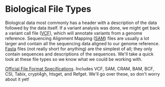 # Biological File Types

Biological data most commonly has a header with a description of the data followed by the data itself. If a variant analysis was done, we might get back a variant call file ([VCF](https://en.wikipedia.org/wiki/Variant_Call_Format)), which will annotate variants from a genome reference. Sequencing Alignment Mapping ([SAM](https://en.wikipedia.org/wiki/SAM_(file_format))) files are usually a lot larger and contain all the sequencing data aligned to our genome reference. [Fasta](https://en.wikipedia.org/wiki/FASTA_format) files (not really short for anything) are the simplest of all; they only contain sequences and descriptions of the sequences. We'll take a quick look at these file types so we know what we could be working with.

[Official File Format Specifications](http://samtools.github.io/hts-specs/). Includes VCF, SAM, CRAM, BAM, BCF, CSI, Tabix, crypt4gh, htsget, and Refget. We'll go over these, so don't worry about it yet!
